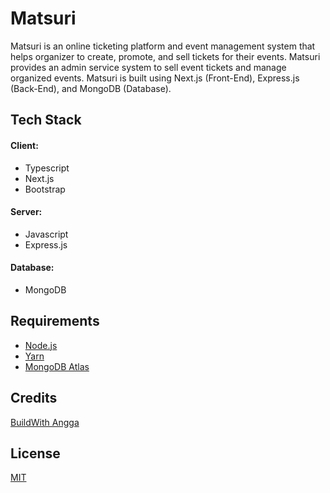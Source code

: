 # Matsuri

Matsuri is an online ticketing platform and event management system that helps organizer to create, promote, and sell tickets for their events. Matsuri provides an admin service system to sell event tickets and manage organized events. Matsuri is built using Next.js (Front-End), Express.js (Back-End), and MongoDB (Database).

## Tech Stack

#### Client:

- Typescript
- Next.js
- Bootstrap

#### Server:

- Javascript
- Express.js

#### Database:

- MongoDB

## Requirements

- [Node.js](https://nodejs.org/en/)
- [Yarn](https://yarnpkg.com/)
- [MongoDB Atlas](https://www.mongodb.com/)

## Credits

[BuildWith Angga](https://buildwithangga.com/kelas/bootcamp-full-stack-javascript-developer-mern-website-event)

## License

[MIT](./LICENSE)

